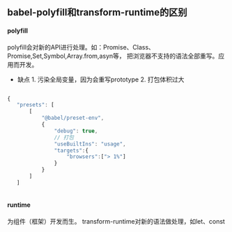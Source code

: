 ## babel-polyfill和transform-runtime的区别

####   polyfill
  polyfill会对新的API进行处理。如：Promise、Class、Promise,Set,Symbol,Array.from,asyn等，
  把浏览器不支持的语法全部重写。应用而开发。

   - 缺点
    1. 污染全局变量，因为会重写prototype
    2. 打包体积过大

```js

{
   "presets": [
       [
           "@babel/preset-env",
           {
               "debug": true,
               // 打包
               "useBuiltIns": "usage",
               "targets":{
                   "browsers":["> 1%"]
               }
           }
       ]
   ]
  
```
  

####  runtime
  为组件（框架）开发而生。
  transform-runtime对新的语法做处理，如let、const